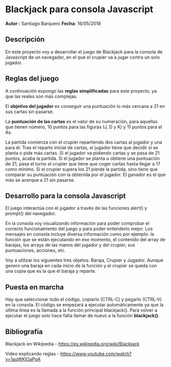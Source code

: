 # Blackjack para consola Javascript

**Autor :** Santiago Barquero   **Fecha:** 16/05/2018

## Descripción
En este proyecto voy a desarrollar el juego de Blackjack para la consola de Javascript de un navegador, en el que el crupier va a jugar contra un solo jugador.

## Reglas del juego
A continuación expongo las **reglas simplificadas** para este proyecto, ya que las reales son más complejas.

El **objetivo del jugador** es conseguir una puntuación lo más cercana a 21 en sus cartas sin pasarse.

La **puntuación de las cartas** es el valor de su numeración, para aquellas que tienen número, 10 puntos para las figuras (J, D y K) y 11 puntos para el As.

La partida comienza con el crupier repartiendo dos cartas al jugador y una para él.
Tras el reparto inicial de cartas, el jugador tiene que decidir si se planta o pide más cartas.
Si el jugador va pidiendo cartas y se pasa de 21 puntos, acaba la partida.
Si el jugador se planta u obtiene una puntuación de 21, pasa el turno al crupier que tiene que coger cartas hasta llegar a 17 como mínimo.
Si el crupier supera los 21 pierde la partida, sino tiene que comparar su puntuación con la obtenida por el jugador.
El ganador es el que más se acerque a 21 sin pasarse.

## Desarrollo para la consola Javascript
El juego interactúa con el jugador a través de las funciones alert() y prompt() del navegador.

En la consola voy visualizando información para poder comprobar el correcto funcionamiento del juego y para poder entenderlo mejor. Los mensajes en consola incluye diversa información como por ejemplo: la función que se están ejecutando en ese momento, el contenido del array de barajas, los arrays de las manos del jugador y del crupier, sus puntuaciones, acciones, etc.

Voy a utilizar los siguientes tres objetos: Baraja, Crupier y Jugador. Aunque genero una baraja en cada inicio de la función y el crupier se queda con una copia que es la que el baraja y reparte.

## Puesta en marcha
Hay que seleccionar todo el código, copiarlo (CTRL-C) y pegarlo (CTRL-V) en la consola. El código se empezará a ejecutar automáticamente ya que la última línea es la llamada a la función principal blackjack(). Para volver a ejecutar el juego solo hace falta llamar de nuevo a la función **blackjack()**.

## Bibliografía
Blackjack en Wikipedia - https://es.wikipedia.org/wiki/Blackjack

Video explicando reglas - https://www.youtube.com/watch?v=1aqWKlOaPpA
